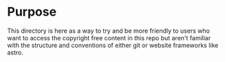 # Purpose

This directory is here as a way to try and be more friendly to users who want to access the copyright free content in this repo but aren't familiar with the structure and conventions of either git or website frameworks like astro.
